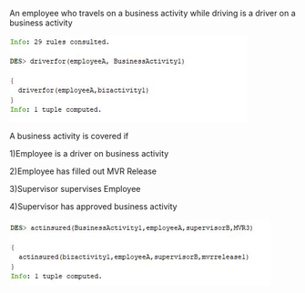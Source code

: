 An employee who travels on a business activity while driving is a driver on a business activity

![rule 1](https://github.com/IS561/EmploymentClassification/blob/master/Assignment3/Images/Capture2.JPG)

A business activity is covered if 

1)Employee is a driver on business activity 

2)Employee has filled out MVR Release

3)Supervisor supervises Employee

4)Supervisor has approved business activity


![rule 2](https://github.com/IS561/EmploymentClassification/blob/master/Assignment3/Images/Capture1.JPG)
